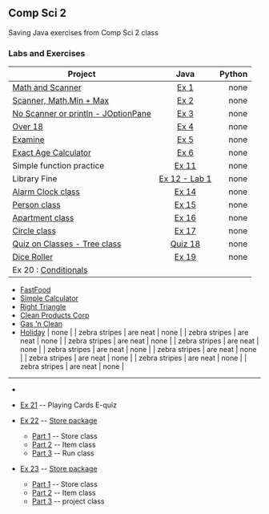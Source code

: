 ## Comp Sci 2
Saving Java exercises from Comp Sci 2 class
### Labs and Exercises
| Project        | Java           | Python  |
| ------------- |:-------------:| -----:|
| [Math and Scanner](https://classroom.google.com/c/MTUwMzY4NDI1/a/MTkzNTcyNjQ4/details) | [Ex 1](ex/ex01.java) | none |
| [Scanner, Math.Min + Max](https://classroom.google.com/c/MTUwMzY4NDI1/a/MTk0NDE0NTI2/details) | [Ex 2](ex/ex02.java) |   none |
| [No Scanner or println - JOptionPane](https://classroom.google.com/c/MTUwMzY4NDI1/a/MTc0NTAwNjE2/details) | [Ex 3](ex/ex03.java) |    none |
| [Over 18](https://classroom.google.com/c/MTUwMzY4NDI1/a/MTc1MTY2NTc4/details) | [Ex 4](ex/ex4.java) |    none |
| [Examine](https://classroom.google.com/c/MTUwMzY4NDI1/a/MjQxMjg1MzIy/details) | [Ex 5](ex/ex5.java)  |    none |
| [Exact Age Calculator](https://classroom.google.com/c/MTUwMzY4NDI1/a/MjU3NTQ0NTQw/details) | [Ex 6](ex/ex6.java) | none |
| Simple function practice | [Ex 11](ex/ex11.java) | none |
| Library Fine | [Ex 12 - Lab 1](ex/ex12.java) | none |
| [Alarm Clock class](https://docs.google.com/document/d/1YGa0F5Go251yL79I3GazrshESDtKaAPeZyt3E3dzu1U) | [Ex 14](ex/alarmclock.java) | none |
| [Person class](https://docs.google.com/document/d/1noAV0di56TQUkAjPSsNuifOF3fzwutNxdBiBR7mpgmk/edit) | [Ex 15](ex/person.java) | none |
| [Apartment class](https://classroom.google.com/u/0/c/MTUwMzY4NDI1/a/MzU4NDY2MDY5/details) | [Ex 16](ex/apartment.java) | none |
| [Circle class](https://classroom.google.com/u/0/c/MTUwMzY4NDI1/a/MzY0NTgyMjYz/details)| [Ex 17](ex/circle.java) | none |
| [Quiz on Classes - Tree class](https://classroom.google.com/u/0/c/MTUwMzY4NDI1/a/MjI2ODcxODg2/details)| [Quiz 18](ex/tree.java) | none |
| [Dice Roller](https://classroom.google.com/c/MTUwMzY4NDI1/a/MjI3NjI4NjM5/details) | [Ex 19](ex/diceroller.java) | none |
| Ex 20 : [Conditionals](https://docs.google.com/document/d/1JvpOuC8BX1l4NWe-SuQ1cS7rQZqeBztIPWw8sXJjOpE/edit) | 
  - [FastFood](ex/fastfood.java)
  - [Simple Calculator](ex/simplecalculator.java)
  - [Right Triangle](ex/righttriangle.java)
  - [Clean Products Corp](ex/cleanproductscorp.java)
  - [Gas 'n Clean](ex/gasnclean.java)
  - [Holiday](ex/holiday.java) | none |
| zebra stripes | are neat      | none |
| zebra stripes | are neat      | none |
| zebra stripes | are neat      | none |
| zebra stripes | are neat      | none |
| zebra stripes | are neat      | none |
| zebra stripes | are neat      | none |
| zebra stripes | are neat      | none |
| zebra stripes | are neat      | none |
| zebra stripes | are neat      | none |

-  -- 
- 
  
- [Ex 21](ex/cards.java) -- Playing Cards E-quiz
- [Ex 22](ex/store) -- [Store package](https://docs.google.com/document/d/1PtIaNPmbwsndEA6wnyBLkHf2pZjwWYmoWAAcPlMunBA/edit)
  - [Part 1](ex/store/store.java) -- Store class
  - [Part 2](ex/store/item.java) -- Item class
  - [Part 3](ex/store/run.java) -- Run class
- [Ex 23](ex/groupStore) -- [Store package](https://docs.google.com/document/d/1o6luj_aIbNKxP1_nJheMKPCx4LSKTuIabqh5vjdwmw4/edit)
  - [Part 1](ex/groupStore/store.java) -- Store class
  - [Part 2](ex/groupStore/item.java) -- Item class
  - [Part 3](ex/groupStore/storeproject.java) -- project class
